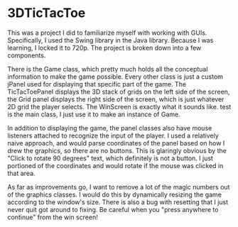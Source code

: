 # 3DTicTacToe
This was a project I did to familiarize myself with working with GUIs. Specifically, I used the Swing library in the Java library. Because I was learning, I locked it to 720p. The project is broken down into a few components. 

There is the Game class, which pretty much holds all the conceptual information to make the game possible. Every other class is just a custom jPanel used for displaying that specific part of the game. The TicTacToePanel displays the 3D stack of grids on the left side of the screen, the Grid panel displays the right side of the screen, which is just whatever 2D grid the player selects. The WinScreen is exactly what it sounds like. test is the main class, I just use it to make an instance of Game.

In addition to displaying the game, the panel classes also have mouse listeners attached to recognize the input of the player. I used a relatively naive approach, and would parse coordinates of the panel based on how I drew the graphics, so there are no buttons. This is glaringly obvious by the "Click to rotate 90 degrees" text, which definitely is not a button. I just portioned of the coordinates and would rotate if the mouse was clicked in that area.

As far as improvements go, I want to remove a lot of the magic numbers out of the graphics classes. I would do this by dynamically resizing the game according to the window's size. There is also a bug with resetting that I just never quit got around to fixing. Be careful when you "press anywhere to continue" from the win screen!
